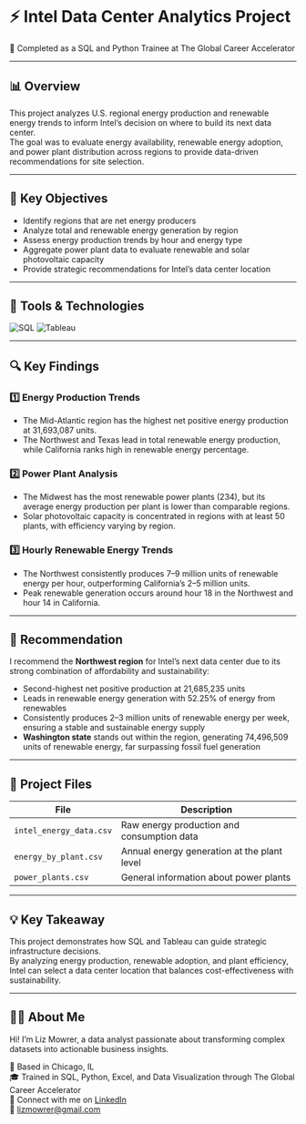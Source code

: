 # ⚡ Intel Data Center Analytics Project

🏫 Completed as a SQL and Python Trainee at The Global Career Accelerator

---

## 📊 Overview

This project analyzes U.S. regional energy production and renewable energy trends to inform Intel’s decision on where to build its next data center.  
The goal was to evaluate energy availability, renewable energy adoption, and power plant distribution across regions to provide data-driven recommendations for site selection.

---

## 🧠 Key Objectives

- Identify regions that are net energy producers  
- Analyze total and renewable energy generation by region  
- Assess energy production trends by hour and energy type  
- Aggregate power plant data to evaluate renewable and solar photovoltaic capacity  
- Provide strategic recommendations for Intel’s data center location

---

## 🧰 Tools & Technologies

![SQL](https://img.shields.io/badge/SQL-00758F?logo=mysql&logoColor=white)
![Tableau](https://img.shields.io/badge/Tableau-E97627?logo=tableau&logoColor=white)

---

## 🔍 Key Findings

### 1️⃣ Energy Production Trends
- The Mid-Atlantic region has the highest net positive energy production at 31,693,087 units.  
- The Northwest and Texas lead in total renewable energy production, while California ranks high in renewable energy percentage.

### 2️⃣ Power Plant Analysis
- The Midwest has the most renewable power plants (234), but its average energy production per plant is lower than comparable regions.  
- Solar photovoltaic capacity is concentrated in regions with at least 50 plants, with efficiency varying by region.

### 3️⃣ Hourly Renewable Energy Trends
- The Northwest consistently produces 7–9 million units of renewable energy per hour, outperforming California’s 2–5 million units.  
- Peak renewable generation occurs around hour 18 in the Northwest and hour 14 in California.

---

## 🧾 Recommendation

I recommend the **Northwest region** for Intel’s next data center due to its strong combination of affordability and sustainability:  

- Second-highest net positive production at 21,685,235 units  
- Leads in renewable energy generation with 52.25% of energy from renewables  
- Consistently produces 2–3 million units of renewable energy per week, ensuring a stable and sustainable energy supply  
- **Washington state** stands out within the region, generating 74,496,509 units of renewable energy, far surpassing fossil fuel generation

---

## 📂 Project Files

| File | Description |
| --- | --- |
| `intel_energy_data.csv` | Raw energy production and consumption data |
| `energy_by_plant.csv` | Annual energy generation at the plant level |
| `power_plants.csv` | General information about power plants |

---

## 💡 Key Takeaway

This project demonstrates how SQL and Tableau can guide strategic infrastructure decisions.  
By analyzing energy production, renewable adoption, and plant efficiency, Intel can select a data center location that balances cost-effectiveness with sustainability.

---

## 👩‍💻 About Me

Hi! I’m Liz Mowrer, a data analyst passionate about transforming complex datasets into actionable business insights.

📍 Based in Chicago, IL  
🎓 Trained in SQL, Python, Excel, and Data Visualization through The Global Career Accelerator  
🔗 Connect with me on [LinkedIn](https://www.linkedin.com/in/lizmowrer/)  
📧 lizmowrer@gmail.com
